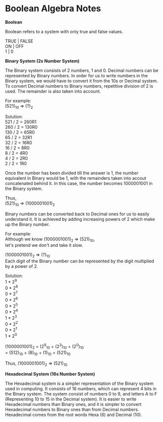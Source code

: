 Boolean Algebra Notes
===

<b>Boolean</b>

Boolean refers to a system with only true and false values.
  
TRUE | FALSE  
ON   | OFF  
1    | 0

<b>Binary System (2s Number System)</b>

The Binary system consists of 2 numbers, 1 and 0. Decimal numbers can be represented by Binary numbers. In order for us to write numbers in the Binary system, we would have to convert it from the 10s or Decimal system. To convert Decimal numbers to Binary numbers, repetitive division of 2 is used. The remainder is also taken into account.

For example:  
(521)<sub>10</sub> => (?)<sub>2</sub>

Solution:  
521 / 2 = 260R1  
260 / 2 = 130R0  
130 / 2 = 65R0  
65 / 2 = 32R1  
32 / 2 = 16R0  
16 / 2 = 8R0  
8 / 2 = 4R0  
4 / 2 = 2R0  
2 / 2 = 1R0

Once the number has been divided till the answer is 1, the number equivalent in Binary would be 1, with the remainders taken into accout concatenated behind it. In this case, the number becomes 1000001001 in the Binary system.

Thus,  
(521)<sub>10</sub> => (1000001001)<sub>2</sub>

Binary numbers can be converted back to Decimal ones for us to easily understand it. It is achieved by adding increasing powers of 2 which make up the Binary number.

For example:  
Although we know (1000001001)<sub>2</sub> => (521)<sub>10</sub>,  
let's pretend we don't and take it slow.

(1000001001)<sub>2</sub> => (?)<sub>10</sub>  
Each digit of the Binary number can be represented by the digit multiplied by a power of 2.

Solution:  
1 * 2<sup>9</sup>  
0 * 2<sup>8</sup>  
0 * 2<sup>7</sup>  
0 * 2<sup>6</sup>  
0 * 2<sup>5</sup>  
0 * 2<sup>4</sup>  
1 * 2<sup>3</sup>  
0 * 2<sup>2</sup>  
0 * 2<sup>1</sup>  
1 * 2<sup>0</sup>

(1000001001)<sub>2</sub> = (2<sup>9</sup><sub>10</sub> + (2<sup>3</sup>)<sub>10</sub> + (2<sup>0</sup>)<sub>10</sub>   
= (512)<sub>10</sub> + (8)<sub>10</sub> + (1)<sub>10</sub> = (521)<sub>10</sub>

Thus, (1000001001)<sub>2</sub> => (521)<sub>10</sub>

<b>Hexadecimal System (16s Number System)</b>

The Hexadecimal system is a simpler representation of the Binary system used in computing. It consists of 16 numbers, which can represent 4 bits in the Binary system. The system consist of numbers 0 to 9, and letters A to F (Representing 10 to 15 in the Decimal system). It is easier to write Hexadecimal numbers than Binary ones, and it is simpler to convert Hexadecimal numbers to Binary ones than from Decimal numbers. Hexadecimal comes from the root words Hexa (6) and Decimal (10).
